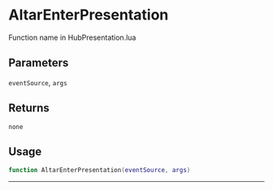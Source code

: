 # AltarEnterPresentation
Function name in HubPresentation.lua
## Parameters
`eventSource`, `args`
## Returns
`none`
## Usage
```lua
function AltarEnterPresentation(eventSource, args)
```
---
